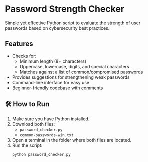 # Password Strength Checker

Simple yet effective Python script to evaluate the strength of user passwords based on cybersecurity best practices.

## Features

- Checks for:
  - Minimum length (8+ characters)
  - Uppercase, lowercase, digits, and special characters
  - Matches against a list of common/compromised passwords
- Provides suggestions for strengthening weak passwords
- Command-line interface for easy use
- Beginner-friendly codebase with comments

## 🛠 How to Run

1. Make sure you have Python installed.
2. Download both files:
   - `password_checker.py`
   - `common-passwords-win.txt`
3. Open a terminal in the folder where both files are located.
4. Run the script:
   ```bash
   python password_checker.py
